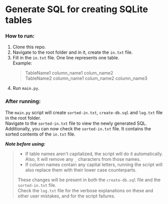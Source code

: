 # Generate SQL for creating SQLite tables

### How to run:
1. Clone this repo.
2. Navigate to the root folder and in it, create the `in.txt` file. 
3. Fill in the `in.txt` file. One line represents one table. <br>
	Example:
	> TableName1 column_name1 colum_name2 <br>
	> TableName2 column_name1 colum_name2 column_name3
4. Run `main.py`.

### After running:
The `main.py` script will create `sorted-in.txt`, `create-db.sql` and `log.txt` file in the root folder.<br>
Navigate to the `sorted-in.txt` file to view the newly generated SQL. <br>
Additionally, you can now check the `sorted-in.txt` file. It contains the sorted contents of the `in.txt` file.

***Note before using:***
>  * If table names aren't capitalized, the script will do it
> automatically. Also, it will remove any `_` characters from those names.<br>
>  * If column names contain any capital letters, running the script
> will also replace them with their lower case counterparts.
>
> These changes will be present in both the `create-db.sql` file and the `sorted-in.txt` file.<br>
> Check the `log.txt` file for the verbose explanations on these and other user mistakes, and for the script failures.
